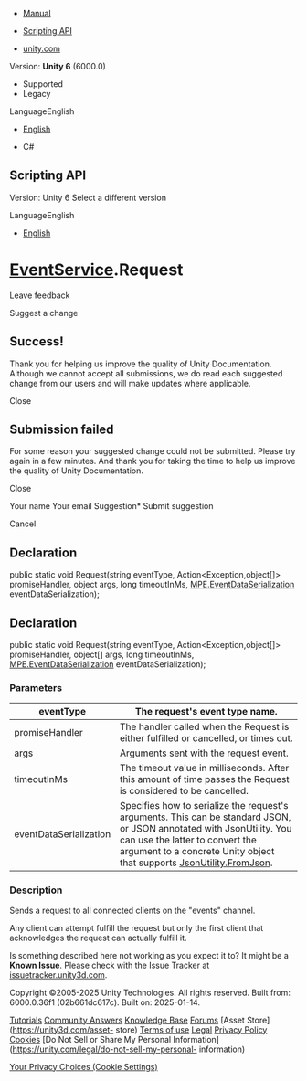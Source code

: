 [ ]()

  * [Manual](../Manual/index.html)
  * [Scripting API](../ScriptReference/index.html)

  * [unity.com](https://unity.com/)

Version: **Unity 6** (6000.0)

  * Supported
  * Legacy

LanguageEnglish

  * [English]()

  * C#

[ ](https://docs.unity3d.com)

## Scripting API

Version: Unity 6 Select a different version

LanguageEnglish

  * [English]()

#  [EventService](MPE.EventService.html).Request

Leave feedback

Suggest a change

## Success!

Thank you for helping us improve the quality of Unity Documentation. Although
we cannot accept all submissions, we do read each suggested change from our
users and will make updates where applicable.

Close

## Submission failed

For some reason your suggested change could not be submitted. Please <a>try
again</a> in a few minutes. And thank you for taking the time to help us
improve the quality of Unity Documentation.

Close

Your name Your email Suggestion* Submit suggestion

Cancel

[ ]()

## Declaration

public static void Request(string eventType, Action<Exception,object[]>
promiseHandler, object args, long timeoutInMs,
[MPE.EventDataSerialization](MPE.EventDataSerialization.html)
eventDataSerialization);

## Declaration

public static void Request(string eventType, Action<Exception,object[]>
promiseHandler, object[] args, long timeoutInMs,
[MPE.EventDataSerialization](MPE.EventDataSerialization.html)
eventDataSerialization);

### Parameters

eventType | The request's event type name.  
---|---  
promiseHandler | The handler called when the Request is either fulfilled or cancelled, or times out.  
args | Arguments sent with the request event.  
timeoutInMs | The timeout value in milliseconds. After this amount of time passes the Request is considered to be cancelled.  
eventDataSerialization | Specifies how to serialize the request's arguments. This can be standard JSON, or JSON annotated with JsonUtility. You can use the latter to convert the argument to a concrete Unity object that supports [JsonUtility.FromJson](JsonUtility.FromJson.html).  
  
### Description

Sends a request to all connected clients on the "events" channel.

Any client can attempt fulfill the request but only the first client that
acknowledges the request can actually fulfill it.

Is something described here not working as you expect it to? It might be a
**Known Issue**. Please check with the Issue Tracker at
[issuetracker.unity3d.com](https://issuetracker.unity3d.com).

Copyright ©2005-2025 Unity Technologies. All rights reserved. Built from:
6000.0.36f1 (02b661dc617c). Built on: 2025-01-14.

[Tutorials](https://unity3d.com/learn) [Community
Answers](https://answers.unity3d.com) [Knowledge
Base](https://support.unity3d.com/hc/en-us)
[Forums](https://forum.unity3d.com) [Asset Store](https://unity3d.com/asset-
store) [Terms of use](https://docs.unity3d.com/Manual/TermsOfUse.html)
[Legal](https://unity.com/legal) [Privacy
Policy](https://unity.com/legal/privacy-policy)
[Cookies](https://unity.com/legal/cookie-policy) [Do Not Sell or Share My
Personal Information](https://unity.com/legal/do-not-sell-my-personal-
information)

[Your Privacy Choices (Cookie Settings)](javascript:void\(0\);)

